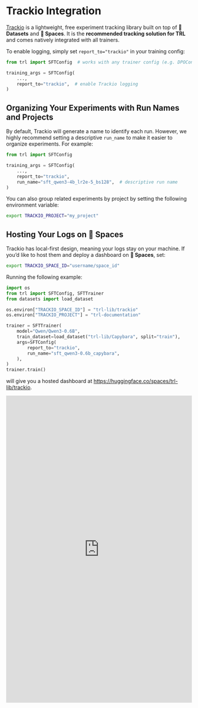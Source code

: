 # Trackio Integration

[Trackio](https://huggingface.co/docs/trackio) is a lightweight, free experiment tracking library built on top of **🤗 Datasets** and **🤗 Spaces**. It is the **recommended tracking solution for TRL** and comes natively integrated with all trainers.

To enable logging, simply set `report_to="trackio"` in your training config:

```python
from trl import SFTConfig  # works with any trainer config (e.g. DPOConfig, GRPOConfig, etc.)

training_args = SFTConfig(
    ...,
    report_to="trackio",  # enable Trackio logging
)
```

## Organizing Your Experiments with Run Names and Projects

By default, Trackio will generate a name to identify each run. However, we highly recommend setting a descriptive `run_name` to make it easier to organize experiments. For example:

```python
from trl import SFTConfig

training_args = SFTConfig(
    ...,
    report_to="trackio",
    run_name="sft_qwen3-4b_lr2e-5_bs128",  # descriptive run name
)
```

You can also group related experiments by project by setting the following environment variable:

```bash
export TRACKIO_PROJECT="my_project"
```

## Hosting Your Logs on 🤗 Spaces

Trackio has local-first design, meaning your logs stay on your machine. If you’d like to host them and deploy a dashboard on **🤗 Spaces**, set:

```bash
export TRACKIO_SPACE_ID="username/space_id"
```

Running the following example:

```python
import os
from trl import SFTConfig, SFTTrainer
from datasets import load_dataset

os.environ["TRACKIO_SPACE_ID"] = "trl-lib/trackio"
os.environ["TRACKIO_PROJECT"] = "trl-documentation"

trainer = SFTTrainer(
    model="Qwen/Qwen3-0.6B",
    train_dataset=load_dataset("trl-lib/Capybara", split="train"),
    args=SFTConfig(
        report_to="trackio",
        run_name="sft_qwen3-0.6b_capybara",
    ),
)
trainer.train()
```

will give you a hosted dashboard at https://huggingface.co/spaces/trl-lib/trackio.

<iframe src="https://trl-lib-trackio.hf.space/?project=trl-documentation&sidebar=hidden&runs=sft_qwen3-0.6B_capybara" style="width: 100%; min-width: 300px; max-width: 800px;" height="830" frameBorder="0"></iframe>
